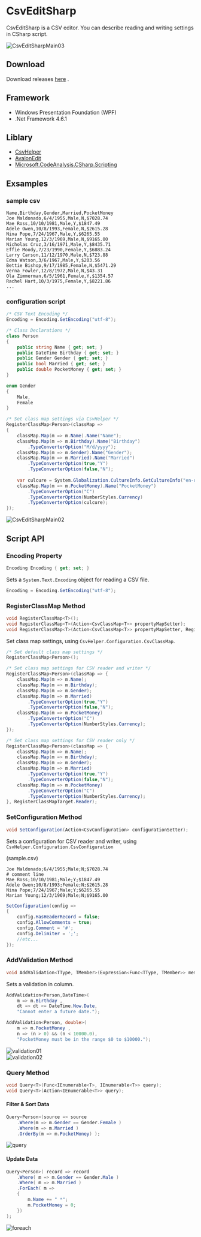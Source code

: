 # CsvEditSharp

CsvEditSharp is a CSV editor. You can describe reading and writing settings in CSharp script.

![CsvEditSharpMain03](https://github.com/pierre3/CsvEditSharp/blob/master/Documents/csvEditSharp_main03.png)

## Download

Download releases [here](https://github.com/pierre3/CsvEditSharp/releases/) .

## Framework
- Windows Presentation Foundation (WPF) 
- .Net Framework 4.6.1

## Liblary
- [CsvHelper](https://joshclose.github.io/CsvHelper/)
- [AvalonEdit](http://avalonedit.net/)
- [Microsoft.CodeAnalysis.CSharp.Scripting](https://www.nuget.org/packages/Microsoft.CodeAnalysis.CSharp.Scripting/)

## Exsamples

### sample csv
```
Name,Birthday,Gender,Married,PocketMoney
Joe Maldonado,6/4/1955,Male,N,$7028.74
Mae Ross,10/10/1981,Male,Y,$1847.49
Adele Owen,10/8/1993,Female,N,$2615.28
Nina Pope,7/24/1967,Male,Y,$6265.55
Marian Young,12/3/1969,Male,N,$9165.00
Nicholas Cruz,3/16/1971,Male,Y,$8435.71
Effie Moody,7/23/1990,Female,Y,$6883.24
Larry Carson,11/12/1970,Male,N,$723.88
Edna Watson,3/6/1967,Male,Y,$203.56
Bettie Bishop,9/17/1985,Female,N,$5471.29
Verna Fowler,12/8/1972,Male,N,$43.31
Ola Zimmerman,6/5/1961,Female,Y,$1354.57
Rachel Hart,10/3/1975,Female,Y,$8221.86
...
```

### configuration script

```cs
/* CSV Text Encoding */
Encoding = Encoding.GetEncoding("utf-8");

/* Class Declarations */
class Person
{
    public string Name { get; set; }
    public DateTime Birthday { get; set; }
    public Gender Gender { get; set; }
    public bool Married { get; set; }
    public double PocketMoney { get; set; }
}

enum Gender
{
    Male,
    Female
}

/* Set class map settings via CsvHelper */
RegisterClassMap<Person>(classMap =>
{
    classMap.Map(m => m.Name).Name("Name");
    classMap.Map(m => m.Birthday).Name("Birthday")
        .TypeConverterOption("M/d/yyyy");
    classMap.Map(m => m.Gender).Name("Gender");
    classMap.Map(m => m.Married).Name("Married")
        .TypeConverterOption(true,"Y")
        .TypeConverterOption(false,"N");
    
    var culcure = System.Globalization.CultureInfo.GetCultureInfo("en-us");
    classMap.Map(m => m.PocketMoney).Name("PocketMoney")
        .TypeConverterOption("C")
        .TypeConverterOption(NumberStyles.Currency)
        .TypeConverterOption(culcure);
});
```
![CsvEditSharpMain02](https://github.com/pierre3/CsvEditSharp/blob/master/Documents/csvEditSharp_main02.png)

## Script API

### Encoding Property

```cs
Encoding Encoding { get; set; }
```

Sets a `System.Text.Encoding` object for reading a CSV file.

```cs
Encoding = Encoding.GetEncoding("utf-8");
```

### RegisterClassMap Method

```cs    
void RegisterClassMap<T>();
void RegisterClassMap<T>(Action<CsvClassMap<T>> propertyMapSetter);
void RegisterClassMap<T>(Action<CsvClassMap<T>> propertyMapSetter, RegisterClassMapTarget target);
```

Set class map settings, using `CsvHelper.Configuration.CsvClassMap`.

```cs
/* Set default class map settings */
RegisterClassMap<Person>();

/* Set class map settings for CSV reader and writer */
RegisterClassMap<Person>(classMap => {
    classMap.Map(m => m.Name);
    classMap.Map(m => m.Birthday);
    classMap.Map(m => m.Gender);
    classMap.Map(m => m.Married)
        .TypeConverterOption(true,"Y")
        .TypeConverterOption(false,"N");
    classMap.Map(m => m.PocketMoney)
        .TypeConverterOption("C")
        .TypeConverterOption(NumberStyles.Currency);
});

/* Set class map settings for CSV reader only */
RegisterClassMap<Person>(classMap => {
    classMap.Map(m => m.Name);
    classMap.Map(m => m.Birthday);
    classMap.Map(m => m.Gender);
    classMap.Map(m => m.Married)
        .TypeConverterOption(true,"Y")
        .TypeConverterOption(false,"N");
    classMap.Map(m => m.PocketMoney)
        .TypeConverterOption("C")
        .TypeConverterOption(NumberStyles.Currency);
}, RegisterClassMapTarget.Reader);
```

### SetConfiguration Method

```cs
void SetConfiguration(Action<CsvConfiguration> configurationSetter);
```

Sets a configuration for CSV reader and writer, using `CsvHelper.Configuration.CsvConfiguration`

(sample.csv)

```
Joe Maldonado;6/4/1955;Male;N;$7028.74
# comment line
Mae Ross;10/10/1981;Male;Y;$1847.49
Adele Owen;10/8/1993;Female;N;$2615.28
Nina Pope;7/24/1967;Male;Y;$6265.55
Marian Young;12/3/1969;Male;N;$9165.00
```

```cs
SetConfiguration(config =>
{
    config.HasHeaderRecord = false;
    config.AllowComments = true;
    config.Comment = '#';
    config.Delimiter = ';';
    //etc...
});
```

### AddValidation Method

```cs
void AddValidation<TType, TMember>(Expression<Func<TType, TMember>> memberSelector, Func<TMember, bool> validation, string errorMessage);
```

Sets a validation in column. 

```cs
AddValidation<Person,DateTime>(
    m => m.Birthday , 
    dt => dt <= DateTime.Now.Date,
    "Cannot enter a future date.");

AddValidation<Person, double>(
    m => m.PocketMoney , 
    n => (n > 0) && (n < 10000.0),
    "PocketMoney must be in the range $0 to $10000.");

```

![validation01](https://github.com/pierre3/CsvEditSharp/blob/master/Documents/validation01.png)  
![validation02](https://github.com/pierre3/CsvEditSharp/blob/master/Documents/validation02.png)  

### Query Method

```cs
void Query<T>(Func<IEnumerable<T>, IEnumerable<T>> query);
void Query<T>(Action<IEnumerable<T>> query);
```

#### Filter & Sort Data

```cs
Query<Person>(source => source
    .Where(m => m.Gender == Gender.Female )
    .Where(m => m.Married )
    .OrderBy(m => m.PocketMoney) );
```

![query](https://github.com/pierre3/CsvEditSharp/blob/master/Documents/query.png)  

#### Update Data

```cs
Query<Person>( record => record
	.Where( m => m.Gender == Gender.Male )
	.Where( m => m.Married )
	.ForEach( m =>
	{
		m.Name += " *";
		m.PocketMoney = 0;
	})
);
```

![foreach](https://github.com/pierre3/CsvEditSharp/blob/master/Documents/foreach.png)
